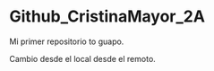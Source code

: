 # Github_CristinaMayor_2A
Mi primer repositorio to guapo.

Cambio desde el local desde el remoto.



